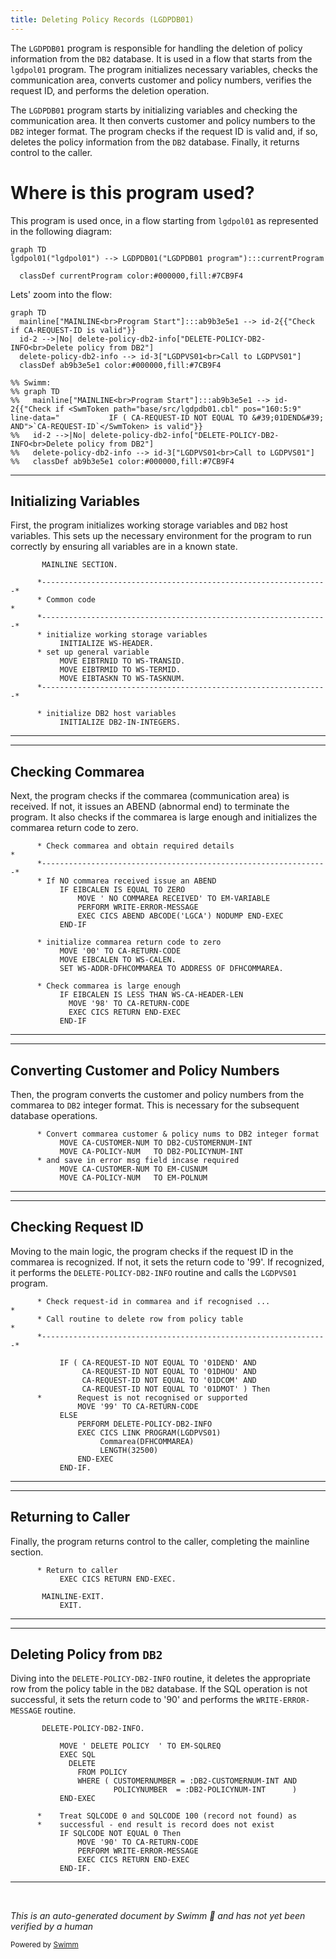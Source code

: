 ```yaml
---
title: Deleting Policy Records (LGDPDB01)
---
```

The <SwmToken path="base/src/lgdpdb01.cbl" pos="13:6:6" line-data="       PROGRAM-ID. LGDPDB01.">`LGDPDB01`</SwmToken> program is responsible for handling the deletion of policy information from the <SwmToken path="base/src/lgdpdb01.cbl" pos="124:5:5" line-data="      * initialize DB2 host variables">`DB2`</SwmToken> database. It is used in a flow that starts from the `lgdpol01` program. The program initializes necessary variables, checks the communication area, converts customer and policy numbers, verifies the request ID, and performs the deletion operation.

The <SwmToken path="base/src/lgdpdb01.cbl" pos="13:6:6" line-data="       PROGRAM-ID. LGDPDB01.">`LGDPDB01`</SwmToken> program starts by initializing variables and checking the communication area. It then converts customer and policy numbers to the <SwmToken path="base/src/lgdpdb01.cbl" pos="124:5:5" line-data="      * initialize DB2 host variables">`DB2`</SwmToken> integer format. The program checks if the request ID is valid and, if so, deletes the policy information from the <SwmToken path="base/src/lgdpdb01.cbl" pos="124:5:5" line-data="      * initialize DB2 host variables">`DB2`</SwmToken> database. Finally, it returns control to the caller.

# Where is this program used?

This program is used once, in a flow starting from `lgdpol01` as represented in the following diagram:

```mermaid
graph TD
lgdpol01("lgdpol01") --> LGDPDB01("LGDPDB01 program"):::currentProgram

  classDef currentProgram color:#000000,fill:#7CB9F4
```

Lets' zoom into the flow:

```mermaid
graph TD
  mainline["MAINLINE<br>Program Start"]:::ab9b3e5e1 --> id-2{{"Check if CA-REQUEST-ID is valid"}}
  id-2 -->|No| delete-policy-db2-info["DELETE-POLICY-DB2-INFO<br>Delete policy from DB2"]
  delete-policy-db2-info --> id-3["LGDPVS01<br>Call to LGDPVS01"]
  classDef ab9b3e5e1 color:#000000,fill:#7CB9F4

%% Swimm:
%% graph TD
%%   mainline["MAINLINE<br>Program Start"]:::ab9b3e5e1 --> id-2{{"Check if <SwmToken path="base/src/lgdpdb01.cbl" pos="160:5:9" line-data="           IF ( CA-REQUEST-ID NOT EQUAL TO &#39;01DEND&#39; AND">`CA-REQUEST-ID`</SwmToken> is valid"}}
%%   id-2 -->|No| delete-policy-db2-info["DELETE-POLICY-DB2-INFO<br>Delete policy from DB2"]
%%   delete-policy-db2-info --> id-3["LGDPVS01<br>Call to LGDPVS01"]
%%   classDef ab9b3e5e1 color:#000000,fill:#7CB9F4
```

<SwmSnippet path="/base/src/lgdpdb01.cbl" line="111">

---

## Initializing Variables

First, the program initializes working storage variables and <SwmToken path="base/src/lgdpdb01.cbl" pos="124:5:5" line-data="      * initialize DB2 host variables">`DB2`</SwmToken> host variables. This sets up the necessary environment for the program to run correctly by ensuring all variables are in a known state.

```cobol
       MAINLINE SECTION.

      *----------------------------------------------------------------*
      * Common code                                                    *
      *----------------------------------------------------------------*
      * initialize working storage variables
           INITIALIZE WS-HEADER.
      * set up general variable
           MOVE EIBTRNID TO WS-TRANSID.
           MOVE EIBTRMID TO WS-TERMID.
           MOVE EIBTASKN TO WS-TASKNUM.
      *----------------------------------------------------------------*

      * initialize DB2 host variables
           INITIALIZE DB2-IN-INTEGERS.
```

---

</SwmSnippet>

<SwmSnippet path="/base/src/lgdpdb01.cbl" line="128">

---

## Checking Commarea

Next, the program checks if the commarea (communication area) is received. If not, it issues an ABEND (abnormal end) to terminate the program. It also checks if the commarea is large enough and initializes the commarea return code to zero.

```cobol
      * Check commarea and obtain required details                     *
      *----------------------------------------------------------------*
      * If NO commarea received issue an ABEND
           IF EIBCALEN IS EQUAL TO ZERO
               MOVE ' NO COMMAREA RECEIVED' TO EM-VARIABLE
               PERFORM WRITE-ERROR-MESSAGE
               EXEC CICS ABEND ABCODE('LGCA') NODUMP END-EXEC
           END-IF

      * initialize commarea return code to zero
           MOVE '00' TO CA-RETURN-CODE
           MOVE EIBCALEN TO WS-CALEN.
           SET WS-ADDR-DFHCOMMAREA TO ADDRESS OF DFHCOMMAREA.

      * Check commarea is large enough
           IF EIBCALEN IS LESS THAN WS-CA-HEADER-LEN
             MOVE '98' TO CA-RETURN-CODE
             EXEC CICS RETURN END-EXEC
           END-IF
```

---

</SwmSnippet>

<SwmSnippet path="/base/src/lgdpdb01.cbl" line="148">

---

## Converting Customer and Policy Numbers

Then, the program converts the customer and policy numbers from the commarea to <SwmToken path="base/src/lgdpdb01.cbl" pos="148:17:17" line-data="      * Convert commarea customer &amp; policy nums to DB2 integer format">`DB2`</SwmToken> integer format. This is necessary for the subsequent database operations.

```cobol
      * Convert commarea customer & policy nums to DB2 integer format
           MOVE CA-CUSTOMER-NUM TO DB2-CUSTOMERNUM-INT
           MOVE CA-POLICY-NUM   TO DB2-POLICYNUM-INT
      * and save in error msg field incase required
           MOVE CA-CUSTOMER-NUM TO EM-CUSNUM
           MOVE CA-POLICY-NUM   TO EM-POLNUM
```

---

</SwmSnippet>

<SwmSnippet path="/base/src/lgdpdb01.cbl" line="156">

---

## Checking Request ID

Moving to the main logic, the program checks if the request ID in the commarea is recognized. If not, it sets the return code to '99'. If recognized, it performs the <SwmToken path="base/src/lgdpdb01.cbl" pos="167:3:9" line-data="               PERFORM DELETE-POLICY-DB2-INFO">`DELETE-POLICY-DB2-INFO`</SwmToken> routine and calls the <SwmToken path="base/src/lgdpdb01.cbl" pos="168:9:9" line-data="               EXEC CICS LINK PROGRAM(LGDPVS01)">`LGDPVS01`</SwmToken> program.

```cobol
      * Check request-id in commarea and if recognised ...             *
      * Call routine to delete row from policy table                   *
      *----------------------------------------------------------------*

           IF ( CA-REQUEST-ID NOT EQUAL TO '01DEND' AND
                CA-REQUEST-ID NOT EQUAL TO '01DHOU' AND
                CA-REQUEST-ID NOT EQUAL TO '01DCOM' AND
                CA-REQUEST-ID NOT EQUAL TO '01DMOT' ) Then
      *        Request is not recognised or supported
               MOVE '99' TO CA-RETURN-CODE
           ELSE
               PERFORM DELETE-POLICY-DB2-INFO
               EXEC CICS LINK PROGRAM(LGDPVS01)
                    Commarea(DFHCOMMAREA)
                    LENGTH(32500)
               END-EXEC
           END-IF.
```

---

</SwmSnippet>

<SwmSnippet path="/base/src/lgdpdb01.cbl" line="174">

---

## Returning to Caller

Finally, the program returns control to the caller, completing the mainline section.

```cobol
      * Return to caller
           EXEC CICS RETURN END-EXEC.

       MAINLINE-EXIT.
           EXIT.
```

---

</SwmSnippet>

<SwmSnippet path="/base/src/lgdpdb01.cbl" line="186">

---

## Deleting Policy from <SwmToken path="base/src/lgdpdb01.cbl" pos="186:5:5" line-data="       DELETE-POLICY-DB2-INFO.">`DB2`</SwmToken>

Diving into the <SwmToken path="base/src/lgdpdb01.cbl" pos="186:1:7" line-data="       DELETE-POLICY-DB2-INFO.">`DELETE-POLICY-DB2-INFO`</SwmToken> routine, it deletes the appropriate row from the policy table in the <SwmToken path="base/src/lgdpdb01.cbl" pos="186:5:5" line-data="       DELETE-POLICY-DB2-INFO.">`DB2`</SwmToken> database. If the SQL operation is not successful, it sets the return code to '90' and performs the <SwmToken path="base/src/lgdpdb01.cbl" pos="200:3:7" line-data="               PERFORM WRITE-ERROR-MESSAGE">`WRITE-ERROR-MESSAGE`</SwmToken> routine.

```cobol
       DELETE-POLICY-DB2-INFO.

           MOVE ' DELETE POLICY  ' TO EM-SQLREQ
           EXEC SQL
             DELETE
               FROM POLICY
               WHERE ( CUSTOMERNUMBER = :DB2-CUSTOMERNUM-INT AND
                       POLICYNUMBER  = :DB2-POLICYNUM-INT      )
           END-EXEC

      *    Treat SQLCODE 0 and SQLCODE 100 (record not found) as
      *    successful - end result is record does not exist
           IF SQLCODE NOT EQUAL 0 Then
               MOVE '90' TO CA-RETURN-CODE
               PERFORM WRITE-ERROR-MESSAGE
               EXEC CICS RETURN END-EXEC
           END-IF.
```

---

</SwmSnippet>

&nbsp;

*This is an auto-generated document by Swimm 🌊 and has not yet been verified by a human*

<SwmMeta version="3.0.0" repo-id="Z2l0aHViJTNBJTNBY2ljcy1nZW5hcHAtZGVtby1wbmMlM0ElM0FTd2ltbS1EZW1v" repo-name="cics-genapp-demo-pnc"><sup>Powered by [Swimm](/)</sup></SwmMeta>
